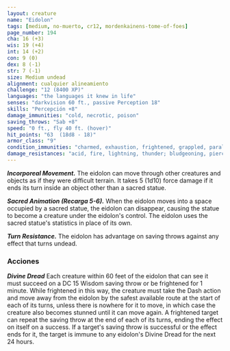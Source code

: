 ```yaml
---
layout: creature
name: "Eidolon"
tags: [medium, no-muerto, cr12, mordenkainens-tome-of-foes]
page_number: 194
cha: 16 (+3)
wis: 19 (+4)
int: 14 (+2)
con: 9 (0)
dex: 8 (-1)
str: 7 (-1)
size: Medium undead
alignment: cualquier alineamiento
challenge: "12 (8400 XP)"
languages: "the languages it knew in life"
senses: "darkvision 60 ft., passive Perception 18"
skills: "Percepción +8"
damage_immunities: "cold, necrotic, poison"
saving_throws: "Sab +8"
speed: "0 ft., fly 40 ft. (hover)"
hit_points: "63  (18d8 - 18)"
armor_class: "9"
condition_immunities: "charmed, exhaustion, frightened, grappled, paralyzed, petrified, poisoned, prone, restrained"
damage_resistances: "acid, fire, lightning, thunder; bludgeoning, piercing, and slashing from nonmagical attacks"
---
```


***Incorporeal Movement.*** The eidolon can move through other creatures and objects as if they were difficult terrain. It takes 5 (1d10) force damage if it ends its turn inside an object other than a sacred statue.

***Sacred Animation (Recarga 5-6).*** When the eidolon moves into a space occupied by a sacred statue, the eidolon can disappear, causing the statue to become a creature under the eidolon's control. The eidolon uses the sacred statue's statistics in place of its own.

***Turn Resistance.*** The eidolon has advantage on saving throws against any effect that turns undead.

### Acciones

***Divine Dread*** Each creature within 60 feet of the eidolon that can see it must succeed on a DC 15 Wisdom saving throw or be frightened for 1 minute. While frightened in this way, the creature must take the Dash action and move away from the eidolon by the safest available route at the start of each of its turns, unless there is nowhere for it to move, in which case the creature also becomes stunned until it can move again. A frightened target can repeat the saving throw at the end of each of its turns, ending the effect on itself on a success. If a target's saving throw is successful or the effect ends for it, the target is immune to any eidolon's Divine Dread for the next 24 hours.